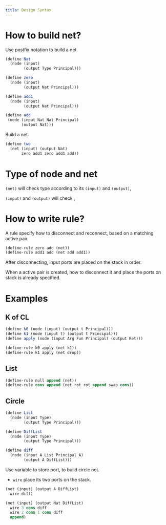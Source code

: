 ```yaml
---
title: Design Syntax
---
```


# How to build net?

Use postfix notation to build a net.

```scheme
(define Nat
  (node (input)
        (output Type Principal)))

(define zero
  (node (input)
        (output Nat Principal)))

(define add1
  (node (input)
        (output Nat Principal)))

(define add
 (node (input Nat Nat Principal)
       (output Nat)))
```

Build a net.

```scheme
(define two
  (net (input) (output Nat)
       zero add1 zero add1 add))
```

# Type of node and net

`(net)` will check type according to its `(input)` and `(output)`,

`(input)` and `(output)` will check ,

# How to write rule?

A rule specify how to disconnect and reconnect,
based on a matching active pair.

```scheme
(define-rule zero add (net))
(define-rule add1 add (net add add1))
```

After disconnecting, input ports are placed on the stack in order.

When a active pair is created,
how to disconnect it and place the
ports on stack is already specified.

# Examples

## K of CL

```scheme
(define k0 (node (input) (output t Principal)))
(define k1 (node (input t) (output t Principal)))
(define apply (node (input Arg Fun Principal) (output Ret)))
```

```scheme
(define-rule k0 apply (net k1))
(define-rule k1 apply (net drop))
```

## List

```scheme
(define-rule null append (net))
(define-rule cons append (net rot rot append swap cons))
```

## Circle

```scheme
(define List
  (node (input Type)
        (output Type Principal)))

(define DiffList
  (node (input Type)
        (output Type Principal)))

(define diff
  (node (input A List Principal A)
        (output A DiffList)))
```

Use variable to store port, to build circle net.

- `wire` place its two ports on the stack.

```scheme
(net (input) (output A DiffList)
  wire diff)

(net (input) (output Nat DiffList)
  wire 3 cons diff
  wire 2 cons 1 cons diff
  append)
```

